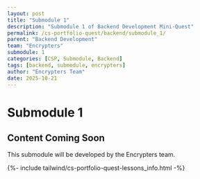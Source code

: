 ```yaml
---
layout: post
title: "Submodule 1"
description: "Submodule 1 of Backend Development Mini-Quest"
permalink: /cs-portfolio-quest/backend/submodule_1/
parent: "Backend Development"
team: "Encrypters"
submodule: 1
categories: [CSP, Submodule, Backend]
tags: [backend, submodule, encrypters]
author: "Encrypters Team"
date: 2025-10-21
---
```


# Submodule 1

## Content Coming Soon
This submodule will be developed by the Encrypters team.

{%- include tailwind/cs-portfolio-quest-lessons_info.html -%}